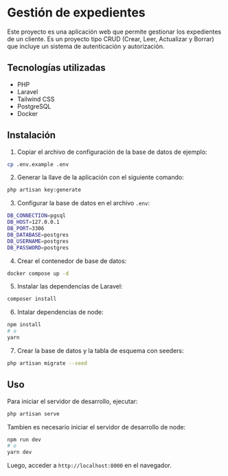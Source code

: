 # Gestión de expedientes

Este proyecto es una aplicación web que permite gestionar los expedientes de un cliente. Es un proyecto tipo CRUD (Crear, Leer, Actualizar y Borrar) que incluye un sistema de autenticación y autorización.

## Tecnologías utilizadas

-   PHP
-   Laravel
-   Tailwind CSS
-   PostgreSQL
-   Docker

## Instalación

1. Copiar el archivo de configuración de la base de datos de ejemplo:

```bash
cp .env.example .env
```

2. Generar la llave de la aplicación con el siguiente comando:

```bash
php artisan key:generate
```

3. Configurar la base de datos en el archivo `.env`:

```bash
DB_CONNECTION=pgsql
DB_HOST=127.0.0.1
DB_PORT=3306
DB_DATABASE=postgres
DB_USERNAME=postgres
DB_PASSWORD=postgres
```

4. Crear el contenedor de base de datos:

```bash
docker compose up -d
```

5. Instalar las dependencias de Laravel:

```bash
composer install
```

6. Intalar dependencias de node:

```bash
npm install
# o
yarn
```

7. Crear la base de datos y la tabla de esquema con seeders:

```bash
php artisan migrate --seed
```

## Uso

Para iniciar el servidor de desarrollo, ejecutar:

```bash
php artisan serve
```

Tambien es necesario iniciar el servidor de desarrollo de node:

```bash
npm run dev
# o
yarn dev
```

Luego, acceder a `http://localhost:8000` en el navegador.
